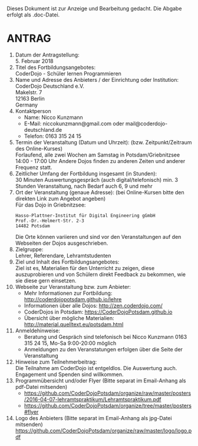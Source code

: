 Dieses Dokument ist zur Anzeige und Bearbeitung gedacht.
Die Abgabe erfolgt als .doc-Datei.

# ANTRAG

1. Datum der Antragstellung:  
   5. Februar 2018
2. Titel des Fortbildungsangebotes:  
   CoderDojo - Schüler lernen Programmieren
3. Name und Adresse des Anbieters / der Einrichtung oder Institution:  
   CoderDojo Deutschland e.V.  
   Makelstr. 7  
   12163 Berlin  
   Germany  
4. Kontaktperson  
   - Name:	Nicco Kunzmann
   - E-Mail:	niccokunzmann<span>&#x40;</span>gmail.com oder mail<span>&#x40;</span>coderdojo-deutschland.de
   - Telefon:	0163 315 24 15
5. Termin der Veranstaltung (Datum und Uhrzeit): (bzw. Zeitpunkt/Zeitraum des Online-Kurses)  
   Forlaufend, alle zwei Wochen am Samstag in Potsdam/Griebnitzsee 14:00 - 17:00 Uhr
   Andere Dojos finden zu anderen Zeiten und anderer Frequenz statt.
6. Zeitlicher Umfang der Fortbildung insgesamt (in Stunden):  
   30 Minuten Auswertungsgespräch (auch digital/telefonisch)
   min. 3 Stunden Veranstaltung, nach Bedarf auch 6, 9 und mehr
7. Ort der Veranstaltung (genaue Adresse): (bei Online-Kursen bitte den direkten Link zum Angebot angeben)  
   Für das Dojo in Griebnitzsee:
   ```
   Hasso-Plattner-Institut für Digital Engineering gGmbH
   Prof.-Dr.-Helmert-Str. 2-3
   14482 Potsdam
   ```
   Die Orte können variieren und sind vor den Veranstaltungen auf den Webseiten der Dojos ausgeschrieben.
8. Zielgruppe:  
   Lehrer, Referendare, Lehramtstudenten
9. Ziel und Inhalt des Fortbildungsangebotes:  
   Ziel ist es, Materialien für den Unterricht zu zeigen,
   diese auszuprobieren und von Schülern direkt Feedback zu bekommen,
   wie sie diese gern einsetzen.
10. Webseite zur Veranstaltung bzw. zum Anbieter:  
    - Mehr Informationen zur Fortbildung: http://coderdojopotsdam.github.io/lehre
    - Informationen über alle Dojos: http://zen.coderdojo.com/
    - CoderDojos in Potsdam: https://CoderDojoPotsdam.github.io
    - Übersicht über mögliche Materialien: http://material.quelltext.eu/potsdam.html
11. Anmeldehinweise:  
    - Beratung und Gespräch sind telefonisch bei Nicco Kunzmann 0163 315 24 15, Mo-Sa 9:00-20:00 möglich
    - Anmeldungen zu den Veranstatungen erfolgen über die Seite der Veranstaltung
12. Hinweise zum Teilnehmerbeitrag:  
    Die Teilnahme am CoderDojo ist entgeldlos. Die Auswertung auch. Engagement und Spenden sind willkommen.
13. Programmübersicht und/oder Flyer (Bitte separat im Email-Anhang als pdf-Datei mitsenden)  
    - https://github.com/CoderDojoPotsdam/organize/raw/master/posters/2016-04-07-lehramtspraktikum/Lehramtspraktikum.pdf
    - https://github.com/CoderDojoPotsdam/organize/tree/master/posters#flyer
14. Logo des Anbieters (Bitte separat im Email-Anhang als jpg-Datei mitsenden)  
    https://github.com/CoderDojoPotsdam/organize/raw/master/logo/logo.pdf
